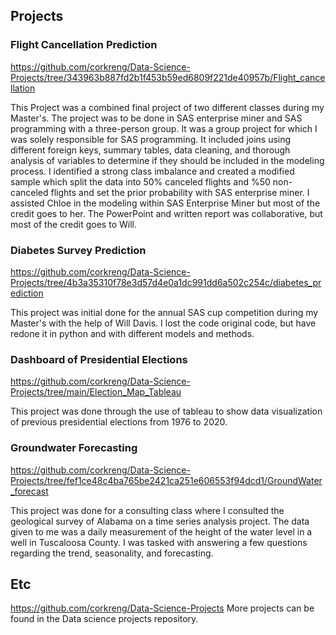 
## Projects

### Flight Cancellation Prediction
<https://github.com/corkreng/Data-Science-Projects/tree/343963b887fd2b1f453b59ed6809f221de40957b/Flight_cancellation>

 This Project was a combined final project of two different classes during my Master's. The project was to be done in SAS enterprise miner and SAS programming with a three-person group. It was a group project for which I was solely responsible for SAS programming. It included joins using different foreign keys, summary tables, data cleaning, and thorough analysis of variables to determine if they should be included in the modeling process. I identified a strong class imbalance and created a modified sample which split the data into 50% canceled flights and %50 non-canceled flights and set the prior probability with SAS enterprise miner. I assisted Chloe in the modeling within SAS Enterprise Miner but most of the credit goes to her. The PowerPoint and written report was collaborative, but most of the credit goes to Will.
  
### Diabetes Survey Prediction
<https://github.com/corkreng/Data-Science-Projects/tree/4b3a35310f78e3d57d4e0a1dc991dd6a502c254c/diabetes_prediction>

  This project was initial done for the annual SAS cup competition during my Master's with the help of Will Davis. I lost the code original code, but have redone it in python and with different models and methods. 

### Dashboard of Presidential Elections
<https://github.com/corkreng/Data-Science-Projects/tree/main/Election_Map_Tableau>

  This project was done through the use of tableau to show data visualization of previous presidential elections from 1976 to 2020. 

### Groundwater Forecasting
<https://github.com/corkreng/Data-Science-Projects/tree/fef1ce48c4ba765be2421ca251e606553f94dcd1/GroundWater_forecast>

 This project was done for a consulting class where I consulted the geological survey of Alabama on a time series analysis project. The data given to me was a daily measurement of the height of the water level in a well in Tuscaloosa County. I was tasked with answering a few questions regarding the trend, seasonality, and forecasting. 
  
## Etc 
<https://github.com/corkreng/Data-Science-Projects>
  More projects can be found in the Data science projects repository. 
